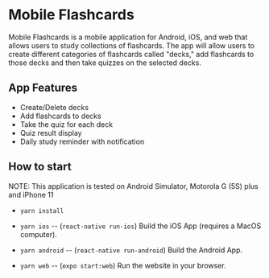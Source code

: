 # Mobile Flashcards

Mobile Flashcards is a mobile application for Android, iOS, and web that allows users to study collections of flashcards. The app will allow users to create different categories of flashcards called "decks," add flashcards to those decks and then take quizzes on the selected decks.

## App Features

- Create/Delete decks
- Add flashcards to decks
- Take the quiz for each deck
- Quiz result display
- Daily study reminder with notification

## How to start

NOTE: This application is tested on Android Simulator, Motorola G (5S) plus and iPhone 11

- `yarn install`

- `yarn ios` -- (`react-native run-ios`) Build the iOS App (requires a MacOS computer).
- `yarn android` -- (`react-native run-android`) Build the Android App.
- `yarn web` -- (`expo start:web`) Run the website in your browser.
